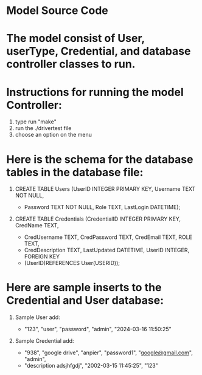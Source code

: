 # Model Source Code

# The model consist of User, userType, Credential, and database controller classes to run.

# Instructions for running the model Controller:
1. type run "make"
2. run the ./drivertest file
3. choose an option on the menu


# Here is the schema for the database tables in the database file:
1. CREATE TABLE Users (UserID INTEGER PRIMARY KEY, Username TEXT NOT NULL,
    - Password TEXT NOT NULL, Role TEXT, LastLogin DATETIME); 

2. CREATE TABLE Credentials (CredentialID INTEGER PRIMARY KEY, CredName TEXT,
    - CredUsername TEXT, CredPassword TEXT, CredEmail TEXT, ROLE TEXT,
    - CredDescription TEXT, LastUpdated DATETIME, UserID INTEGER, FOREIGN KEY
    - (UserID)REFERENCES User(USERID));
 
# Here are sample inserts to the Credential and User database:
1. Sample User add:
    - "123", "user", "password", "admin", "2024-03-16 11:50:25"

2. Sample Credential add:
    - "938", "google drive", "anpier", "password1", "google@gmail.com", "admin",
    - "description adsjhfgdj", "2002-03-15 11:45:25", "123" 
